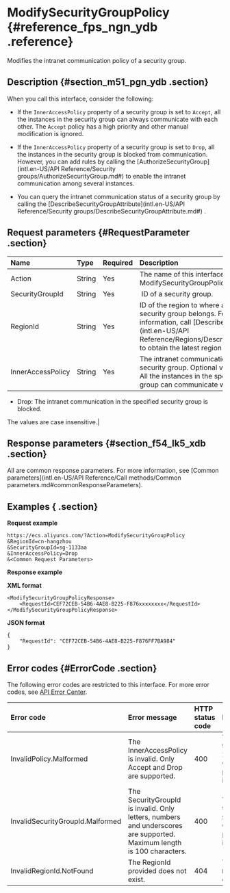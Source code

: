 # ModifySecurityGroupPolicy {#reference_fps_ngn_ydb .reference}

Modifies the intranet communication policy of a security group.

## Description {#section_m51_pgn_ydb .section}

When you call this interface, consider the following:

-   If the `InnerAccessPolicy` property of a security group is set to `Accept`, all the instances in the security group can always communicate with each other. The `Accept` policy has a high priority and other manual modification is ignored.

-   If the `InnerAccessPolicy` property of a security group is set to `Drop`, all the instances in the security group is blocked from communication. However, you can add rules by calling the [AuthorizeSecurityGroup](intl.en-US/API Reference/Security groups/AuthorizeSecurityGroup.md#) to enable the intranet communication among several instances.

-   You can query the intranet communication status of a security group by calling the [DescribeSecurityGroupAttribute](intl.en-US/API Reference/Security groups/DescribeSecurityGroupAttribute.md#) .


## Request parameters {#RequestParameter .section}

|Name|Type|Required|Description|
|:---|:---|:-------|:----------|
|Action|String|Yes|The name of this interface. Value: ModifySecurityGroupPolicy|
|SecurityGroupId|String|Yes| ID of a security group.|
|RegionId|String|Yes|ID of the region to where a specified security group belongs. For more information, call [DescribeRegions](intl.en-US/API Reference/Regions/DescribeRegions.md#) to obtain the latest region list.|
|InnerAccessPolicy|String|Yes|The intranet communication status of a security group. Optional values:-   Accept: All the instances in the specified security group can communicate with each other.
-   Drop: The intranet communication in the specified security group is blocked.

The values are case insensitive.|

## Response parameters {#section_f54_lk5_xdb .section}

All are common response parameters. For more information, see [Common parameters](intl.en-US/API Reference/Call methods/Common parameters.md#commonResponseParameters).

## Examples { .section}

**Request example** 

```
https://ecs.aliyuncs.com/?Action=ModifySecurityGroupPolicy
&RegionId=cn-hangzhou
&SecurityGroupId=sg-1133aa
&InnerAccessPolicy=Drop
&<Common Request Parameters>
```

**Response example** 

**XML format**

```
<ModifySecurityGroupPolicyResponse>
    <RequestId>CEF72CEB-54B6-4AE8-B225-F876xxxxxxxx</RequestId>
</ModifySecurityGroupPolicyResponse>
```

 **JSON format** 

```
{
    "RequestId": "CEF72CEB-54B6-4AE8-B225-F876FF7BA984"
}
```

## Error codes {#ErrorCode .section}

The following error codes are restricted to this interface. For more error codes, see [API Error Center](https://error-center.alibabacloud.com/status/product/Ecs).

|Error code|Error message|HTTP status code|Meaning|
|:---------|:------------|:---------------|:------|
|InvalidPolicy.Malformed|The InnerAccessPolicy is invalid. Only Accept and Drop are supported.|400|You must specify the `InnerAccessPolicy`. Or the specified parameter is invalid.|
|InvalidSecurityGroupId.Malformed|The SecurityGroupId is invalid. Only letters, numbers and underscores are supported. Maximum length is 100 characters.|400|You must specify the `SecurityGroupId`. Or the specified parameter is invalid.|
|InvalidRegionId.NotFound|The RegionId provided does not exist.|404|The specified `RegionId` does not exist.|


